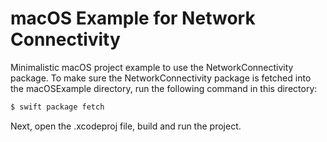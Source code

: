 # macOS Example for Network Connectivity
Minimalistic macOS project example to use the NetworkConnectivity package.
To make sure the NetworkConnectivity package is fetched into the macOSExample directory, run the following command in this directory:

```bash
$ swift package fetch
```

Next, open the .xcodeproj file, build and run the project.